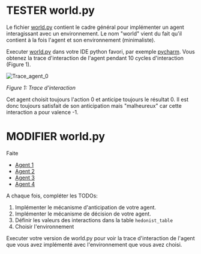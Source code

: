 # TESTER world.py

Le fichier [world.py](https://github.com/OlivierGeorgeon/TestROS/blob/master/world.py) contient le cadre général pour implémenter un agent interagissant avec un environnement. Le nom "world" vient du fait qu'il contient à la fois l'agent et son environnement (minimaliste).

Executer [world.py](https://github.com/OlivierGeorgeon/TestROS/blob/master/world.py)  dans votre IDE python favori, par exemple [pycharm](https://www.jetbrains.com/pycharm/). Vous obtenez la trace d'interaction de l'agent pendant 10 cycles d'interaction (Figure 1).

![Trace_agent_0](https://user-images.githubusercontent.com/11695651/138603283-edd42015-57cf-4834-881e-d61682069398.PNG)

_Figure 1: Trace d'interaction_

Cet agent choisit toujours l'action 0 et anticipe toujours le résultat 0. Il est donc toujours satisfait de son anticipation mais "malheureux" car cette interaction a pour valence -1.

# MODIFIER world.py

Faite 

* [Agent 1](Agent-1)
* [Agent 2](Agent-2)
* [Agent 3](Agent-3)
* [Agent 4](Agent-4)

A chaque fois, compléter les TODOs: 

1. Implémenter le mécanisme d'anticipation de votre agent.
1. Implémenter le mécanisme de décision de votre agent.
1. Définir les valeurs des interactions dans la table `hedonist_table`
1. Choisir l'environnement

Executer votre version de world.py pour voir la trace d'interaction de l'agent que vous avez implémenté avec l'environnement que vous avez choisi.




